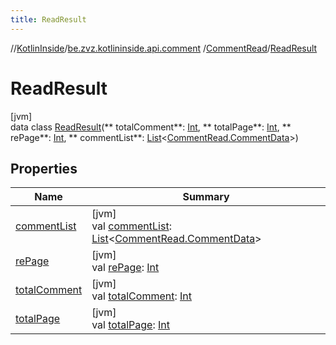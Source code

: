 ```yaml
---
title: ReadResult
---
```

//[KotlinInside](../../../../index.html)/[be.zvz.kotlininside.api.comment](../../index.html)
/[CommentRead](../index.html)/[ReadResult](index.html)

# ReadResult

[jvm]\
data class [ReadResult](index.html)(**
totalComment**: [Int](https://kotlinlang.org/api/latest/jvm/stdlib/kotlin/-int/index.html), **
totalPage**: [Int](https://kotlinlang.org/api/latest/jvm/stdlib/kotlin/-int/index.html), **
rePage**: [Int](https://kotlinlang.org/api/latest/jvm/stdlib/kotlin/-int/index.html), **
commentList**: [List](https://kotlinlang.org/api/latest/jvm/stdlib/kotlin.collections/-list/index.html)<[CommentRead.CommentData](../-comment-data/index.html)>)

## Properties

| Name | Summary |
|---|---|
| [commentList](comment-list.html) | [jvm]<br>val [commentList](comment-list.html): [List](https://kotlinlang.org/api/latest/jvm/stdlib/kotlin.collections/-list/index.html)<[CommentRead.CommentData](../-comment-data/index.html)> |
| [rePage](re-page.html) | [jvm]<br>val [rePage](re-page.html): [Int](https://kotlinlang.org/api/latest/jvm/stdlib/kotlin/-int/index.html) |
| [totalComment](total-comment.html) | [jvm]<br>val [totalComment](total-comment.html): [Int](https://kotlinlang.org/api/latest/jvm/stdlib/kotlin/-int/index.html) |
| [totalPage](total-page.html) | [jvm]<br>val [totalPage](total-page.html): [Int](https://kotlinlang.org/api/latest/jvm/stdlib/kotlin/-int/index.html) |


